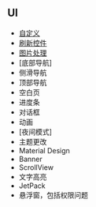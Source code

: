 ## UI
- [自定义](./custom/)
- [刷新控件](./Refresh.md)
- [图片处理](./image/Image.md)
- [底部导航]
- 侧滑导航
- 顶部导航
- 空白页
- 进度条
- 对话框
- 动画
- [夜间模式]
- 主题更改
- Material Design
- Banner
- ScrollView
- 文字高亮
- JetPack
- 悬浮窗，包括权限问题